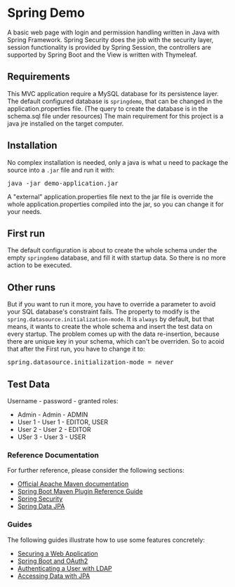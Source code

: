 # Spring Demo
A basic web page with login and permission handling written in Java with Spring Framework.
Spring Security does the job with the security layer, session functionality is provided by Spring Session, the controllers are supported by Spring Boot and the View is written with Thymeleaf.
## Requirements
This MVC application require a MySQL database for its persistence layer.
The default configured database is `springdemo`, that can be changed in the application.properties file.
(The query to create the database is in the schema.sql file under resources)
The main requirement for this project is a java jre installed on the target computer.
## Installation
No complex installation is needed, only a java is what u need to package the source into a `.jar` file and run it with:
<pre>java -jar demo-application.jar</pre>
A "external" application.properties file next to the jar file is override the whole application.properties compiled into the jar, so you can change it for your needs.
## First run
The default configuration is about to create the whole schema under the empty `springdemo` database, and fill it with startup data.
So there is no more action to be executed.
## Other runs
But if you want to run it more, you have to override a parameter to avoid your SQL database's constraint fails.
The property to modify is the `spring.datasource.initialization-mode`. It is `always` by default, but that means, it wants to create the whole schema and insert the test data on every startup.
The problem comes up with the data re-insertion, because there are unique key in your schema, which can't be overriden. So to acoid that after the First run, you have to change it to:
<pre>spring.datasource.initialization-mode = never</pre>
## Test Data
Username - password - granted roles:
* Admin - Admin - ADMIN
* User 1 - User 1 - EDITOR, USER
* User 2 - User 2 - EDITOR
* USer 3 - User 3 - USER
### Reference Documentation
For further reference, please consider the following sections:

* [Official Apache Maven documentation](https://maven.apache.org/guides/index.html)
* [Spring Boot Maven Plugin Reference Guide](https://docs.spring.io/spring-boot/docs/2.2.4.RELEASE/maven-plugin/)
* [Spring Security](https://docs.spring.io/spring-boot/docs/2.2.4.RELEASE/reference/htmlsingle/#boot-features-security)
* [Spring Data JPA](https://docs.spring.io/spring-boot/docs/2.2.4.RELEASE/reference/htmlsingle/#boot-features-jpa-and-spring-data)

### Guides
The following guides illustrate how to use some features concretely:

* [Securing a Web Application](https://spring.io/guides/gs/securing-web/)
* [Spring Boot and OAuth2](https://spring.io/guides/tutorials/spring-boot-oauth2/)
* [Authenticating a User with LDAP](https://spring.io/guides/gs/authenticating-ldap/)
* [Accessing Data with JPA](https://spring.io/guides/gs/accessing-data-jpa/)

